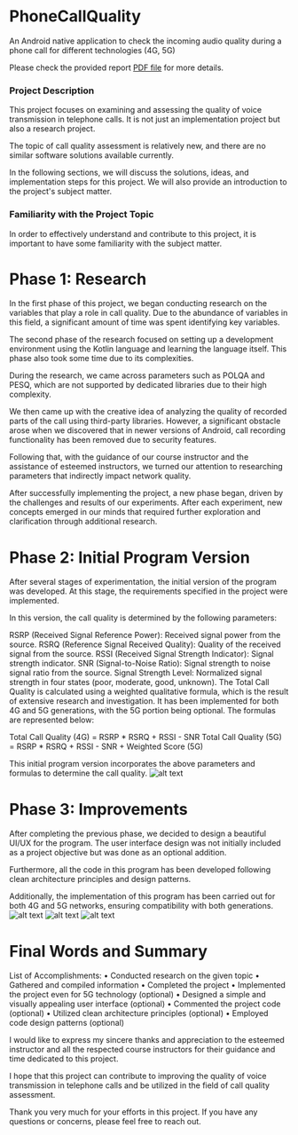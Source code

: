 # PhoneCallQuality
An Android native application to check the incoming audio quality during a phone call for different technologies (4G, 5G)

Please check the provided report [PDF file](https://github.com/iliyami/PhoneCallQuality/blob/master/Debaran_Report.pdf) for more details.


### Project Description
This project focuses on examining and assessing the quality of voice transmission in telephone calls. It is not just an implementation project but also a research project.

The topic of call quality assessment is relatively new, and there are no similar software solutions available currently.

In the following sections, we will discuss the solutions, ideas, and implementation steps for this project. We will also provide an introduction to the project's subject matter.

### Familiarity with the Project Topic
In order to effectively understand and contribute to this project, it is important to have some familiarity with the subject matter.



# Phase 1: Research
In the first phase of this project, we began conducting research on the variables that play a role in call quality. Due to the abundance of variables in this field, a significant amount of time was spent identifying key variables.

The second phase of the research focused on setting up a development environment using the Kotlin language and learning the language itself. This phase also took some time due to its complexities.

During the research, we came across parameters such as POLQA and PESQ, which are not supported by dedicated libraries due to their high complexity.

We then came up with the creative idea of analyzing the quality of recorded parts of the call using third-party libraries. However, a significant obstacle arose when we discovered that in newer versions of Android, call recording functionality has been removed due to security features.

Following that, with the guidance of our course instructor and the assistance of esteemed instructors, we turned our attention to researching parameters that indirectly impact network quality.

After successfully implementing the project, a new phase began, driven by the challenges and results of our experiments. After each experiment, new concepts emerged in our minds that required further exploration and clarification through additional research.





# Phase 2: Initial Program Version
After several stages of experimentation, the initial version of the program was developed. At this stage, the requirements specified in the project were implemented.

In this version, the call quality is determined by the following parameters:

RSRP (Received Signal Reference Power): Received signal power from the source.
RSRQ (Reference Signal Received Quality): Quality of the received signal from the source.
RSSI (Received Signal Strength Indicator): Signal strength indicator.
SNR (Signal-to-Noise Ratio): Signal strength to noise signal ratio from the source.
Signal Strength Level: Normalized signal strength in four states (poor, moderate, good, unknown).
The Total Call Quality is calculated using a weighted qualitative formula, which is the result of extensive research and investigation. It has been implemented for both 4G and 5G generations, with the 5G portion being optional. The formulas are represented below:

Total Call Quality (4G) = RSRP * RSRQ + RSSI - SNR
Total Call Quality (5G) = RSRP * RSRQ + RSSI - SNR + Weighted Score (5G)

This initial program version incorporates the above parameters and formulas to determine the call quality.
![alt text](https://github.com/iliyami/PhoneCallQuality/blob/master/images/4.jpg)




# Phase 3: Improvements
After completing the previous phase, we decided to design a beautiful UI/UX for the program. The user interface design was not initially included as a project objective but was done as an optional addition.

Furthermore, all the code in this program has been developed following clean architecture principles and design patterns.

Additionally, the implementation of this program has been carried out for both 4G and 5G networks, ensuring compatibility with both generations.
![alt text](https://github.com/iliyami/PhoneCallQuality/blob/master/images/1.jpg)
![alt text](https://github.com/iliyami/PhoneCallQuality/blob/master/images/2.jpg)
![alt text](https://github.com/iliyami/PhoneCallQuality/blob/master/images/3.jpg)




# Final Words and Summary
List of Accomplishments:
• Conducted research on the given topic
• Gathered and compiled information
• Completed the project
• Implemented the project even for 5G technology (optional)
• Designed a simple and visually appealing user interface (optional)
• Commented the project code (optional)
• Utilized clean architecture principles (optional)
• Employed code design patterns (optional)

I would like to express my sincere thanks and appreciation to the esteemed instructor and all the respected course instructors for their guidance and time dedicated to this project.

I hope that this project can contribute to improving the quality of voice transmission in telephone calls and be utilized in the field of call quality assessment.

Thank you very much for your efforts in this project. If you have any questions or concerns, please feel free to reach out.